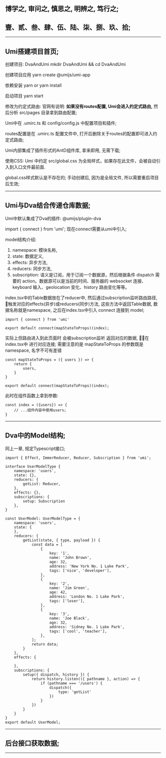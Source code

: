 ## 博学之, 审问之, 慎思之, 明辨之, 笃行之;
## 壹、贰、叁、肆、伍、陆、柒、捌、玖、拾;

---   

## Umi搭建项目首页;

创建项目: DvaAndUmi
mkdir DvaAndUmi && cd DvaAndUmi

创建项目应用
yarn create @umijs/umi-app

依赖安装
yarn or yarn install

启动项目
yarn start


修改为约定式路由:
官网有说明: **如果没有routes配置, Umi会进入约定式路由,** 然后分析 src/pages 目录拿到路由配置;

Umi中在 .umirc.ts 和 config/config.js 中配置项目和插件;

routes配置是在 .umirc.ts 配置文件中, 打开后删除关于routes的配置即可进入约定式路由;

Umi内部集成了插件形式的AntD组件库, 拿来即用, 无需下载;

使用CSS: Umi 中约定 src/global.css 为全局样式，如果存在此文件，会被自动引入到入口文件最前面.

global.css样式默认是不存在的; 手动创建后, 因为是全局文件, 所以需要重启项目后生效;

---
## Umi与Dva结合传递仓库数据;
Umi中默认集成了Dva的插件: @umijs/plugin-dva

import { connect } from 'umi';  现在connect需要从umi中引入;

model结构介绍:

1. namespace: 模块名称,
2. state:  数据定义,
3. effects:    异步方法,
4. reducers:   同步方法,
5. subscription:  语义是订阅，用于订阅一个数据源，然后根据条件 dispatch 需要的 action。数据源可以是当前的时间、服务器的 websocket 连接、keyboard 输入、geolocation 变化、history 路由变化等等。


index.tsx中的Table数据放在了reducer中,
然后通过subscription监听路由路径, 触发对应的effects(异步)或reducers(同步)方法, 这些方法中返回Table数据, 数据名称就是namespace, 之后在index.tsx中引入 connect 连接到 model;

    import { connect } from 'umi'

    export default connect(mapStateToProps)(index);
    
实际上但路由进入到此页面时 会被subscription监听
返回对应的数据, 在index.tsx中 进行对应连接;
需要注意的是 mapStateToProps 的参数既是 namespace, 名字不可有差错

    const mapStateToProps = ({ users }) => {
        return {
            users,
        }
    }

    export default connect(mapStateToProps)(index);

此时在组件函数上拿到参数:

    const index = ({users}) => {
        // ...组件内容中使用users;
    }

---
## Dva中的Model结构;

同上一章, 规定Typescript接口;

    import { Effect, ImmerReducer, Reducer, Subscription } from 'umi';

    interface UserModelType {
        namespace: 'users',
        state: {},
        reducers: {
            getList: Reducer,
        },
        effects: {},
        subscriptions: {
            setup: Subscription
        },
    }

    const UserModel: UserModelType = {
        namespace: 'users',
        state: {
        },
        reducers: {
            getList(state, { type, payload }) {
                const data = [
                    {
                        key: '1',
                        name: 'John Brown',
                        age: 32,
                        address: 'New York No. 1 Lake Park',
                        tags: ['nice', 'developer'],
                    },
                    {
                        key: '2',
                        name: 'Jim Green',
                        age: 42,
                        address: 'London No. 1 Lake Park',
                        tags: ['loser'],
                    },
                    {
                        key: '3',
                        name: 'Joe Black',
                        age: 32,
                        address: 'Sidney No. 1 Lake Park',
                        tags: ['cool', 'teacher'],
                    },
                ];
                return data;
            }
        },
        effects: {
            
        },
        subscriptions: {
            setup({ dispatch, history }) {
                return history.listen(({ pathname }, action) => {
                    if (pathname === '/users') {
                        dispatch({
                            type: 'getList'
                        })
                    }
                })
            }
        }
    }
    export default UserModel;

---
## 后台接口获取数据;


---
